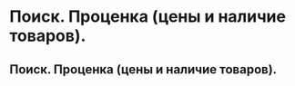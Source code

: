 ﻿---
description: 2.4.7
---
# Поиск. Проценка (цены и наличие товаров).
## Поиск. Проценка (цены и наличие товаров).
	
